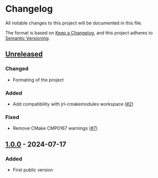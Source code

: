 # Changelog

All notable changes to this project will be documented in this file.

The format is based on [Keep a Changelog](https://keepachangelog.com/en/1.1.0/),
and this project adheres to [Semantic Versioning](https://semver.org/spec/v2.0.0.html).

## [Unreleased]

### Changed
- Formating of the project

### Added
- Add compatibility with jrl-cmakemodules workspace ([#2](https://github.com/Simple-Robotics/LoIK/pull/2))

### Fixed
- Remove CMake CMP0167 warnings ([#7](https://github.com/Simple-Robotics/LoIK/pull/7))

## [1.0.0] - 2024-07-17

### Added

- First public version

[unreleased]: https://github.com/Simple-Robotics/LoIK/compare/v1.0.0...HEAD
[1.0.0]: https://github.com/Simple-Robotics/LoIK/releases/releases/tag/v1.0.0
